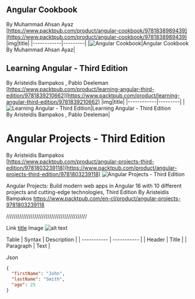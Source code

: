 ## Angular Cookbook
By Muhammad Ahsan Ayaz<br/>
[https://www.packtpub.com/product/angular-cookbook/9781838989439](https://www.packtpub.com/product/angular-cookbook/9781838989439)
|img|title|
|------------|---------|
|![Angular Cookbook](https://content.packt.com/B15150/cover_image_small.png 'Angular Cookbook By Muhammad Ahsan Ayaz')|Angular Cookbook</br>By Muhammad Ahsan Ayaz|

## Learning Angular - Third Edition
By Aristeidis Bampakos , Pablo Deeleman<br/>
[https://www.packtpub.com/product/learning-angular-third-edition/9781839210662](https://www.packtpub.com/product/learning-angular-third-edition/9781839210662)
|img|title|
|------------|---------|
|![Learning Angular - Third Edition](https://content.packt.com/B15534/cover_image_small.jpeg 'Learning Angular - Third Edition')|Learning Angular - Third Edition <br/>By Aristeidis Bampakos , Pablo Deeleman|


# Angular Projects - Third Edition
By Aristeidis Bampakos<br/>
[https://www.packtpub.com/product/angular-projects-third-edition/9781803239118](https://www.packtpub.com/product/angular-projects-third-edition/9781803239118)
![Angular Projects - Third Edition](https://content.packt.com/B18465/cover_image_small.jpg)

Angular Projects: Build modern web apps in Angular 16 with 10 different projects and cutting-edge technologies, Third Edition
By Aristeidis Bampakos
https://www.packtpub.com/en-cl/product/angular-projects-9781803239118


///////////////////////////////////////////

Link	[title](https://www.example.com)
Image ![alt text](image.jpg)

Table
| Syntax      | Description |
| ----------- | ----------- |
| Header      | Title       |
| Paragraph   | Text        |

Json
```json
{
  "firstName": "John",
  "lastName": "Smith",
  "age": 25
}
```

